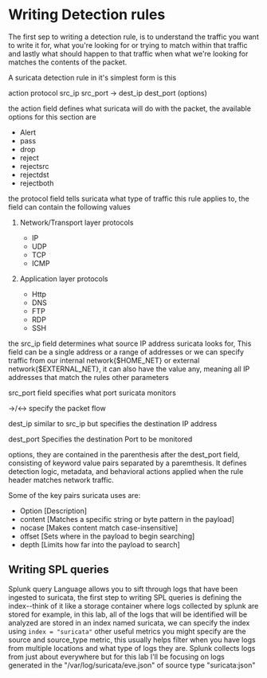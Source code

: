 # Writing Detection rules
The first sep to writing a detection rule, is to understand the traffic you want to write it for, what you're looking for or trying to match within that traffic and lastly what should happen to that traffic when what we're looking for matches the contents of the packet.

A suricata detection rule in it's simplest form is this

action protocol src_ip src_port -> dest_ip dest_port (options)

the action field defines what suricata will do with the packet, the available options for this section are
- Alert
- pass
- drop
- reject 
- rejectsrc
- rejectdst
- rejectboth

the protocol field tells suricata what type of traffic this rule applies to, the field can contain the following values

1. Network/Transport layer protocols
    - IP
    - UDP
    - TCP
    - ICMP
    
2. Application layer protocols
    - Http
    - DNS
    - FTP
    - RDP
    - SSH
  
the src_ip field determines what source IP address suricata looks for, This field can be a single address or a range of addresses or we can specify traffic from our internal network{$HOME_NET} or external network{$EXTERNAL_NET}, it can also have the value any, meaning all IP addresses that match the rules other parameters 

src_port field specifies what port suricata monitors

->/<-> specify the packet flow

dest_ip similar to src_ip but specifies the destination IP address

dest_port Specifies the destination Port to be monitored


options, they are contained in the parenthesis after the dest_port field, consisting of keyword value pairs separated by a paremthesis. It defines detection logic, metadata, and behavioral actions applied when the rule header matches network traffic. 

Some of the key pairs suricata uses are: 

- Option    [Description]
- content	[Matches a specific string or byte pattern in the payload]
- nocase	[Makes content match case-insensitive]
- offset	[Sets where in the payload to begin searching]
- depth	    [Limits how far into the payload to search]





## Writing SPL queries
Splunk query Language allows you to sift through logs that have been ingested to suricata, the first step to writing SPL queries is defining the index--think of it like a storage container where logs collected by splunk are stored
for example, in this lab, all of the logs that will be identified will be analyzed are stored in an index named suricata, we can specify the index using ```index = "suricata"```
other useful metrics you might specify are the source  and source_type metric, this usually helps filter when you have logs from multiple locations and what type of logs they are. Splunk collects logs from just about everywhere but for this lab I'll be focusing on logs generated in the "/var/log/suricata/eve.json" of source type "suricata:json"
